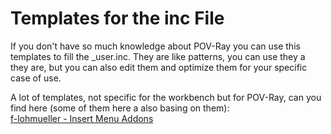 # Templates for the inc File

If you don't have so much knowledge about POV-Ray you can use this templates to fill the _user.inc. They are like patterns, you can use they a they are, but you can also edit them and optimize them for your specific case of use.

A lot of templates, not specific for the workbench but for POV-Ray, can you find here (some of them here a also basing on them):  
[f-lohmueller -  Insert Menu Addons](http://www.f-lohmueller.de/pov_tut/addon/00_Basic_Templates/_index.htm)
